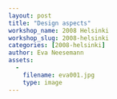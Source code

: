 ```yaml
---
layout: post
title: "Design aspects"
workshop_name: 2008 Helsinki 
workshop_slug: 2008-helsinki
categories: [2008-helsinki]
author: Eva Neesemann
assets:
  -
    filename: eva001.jpg
    type: image
---
```


